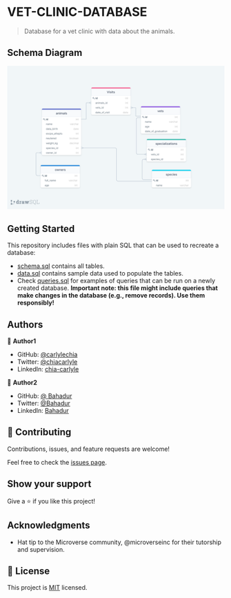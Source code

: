 # VET-CLINIC-DATABASE

> Database for a vet clinic with data about the animals.

## Schema Diagram

![schema](vet_clinic_schema_diagram.png)

## Getting Started

This repository includes files with plain SQL that can be used to recreate a database:

- [schema.sql](./schema.sql) contains all tables.
- [data.sql](./data.sql) contains sample data used to populate the tables.
- Check [queries.sql](./queries.sql) for examples of queries that can be run on a newly created database. **Important note: this file might include queries that make changes in the database (e.g., remove records). Use them responsibly!**


## Authors

👤 **Author1**

- GitHub: [@carlylechia](https://github.com/carlylechia)
- Twitter: [@chiacarlyle](https://twitter.com/chiacarlyle)
- LinkedIn: [chia-carlyle](https://linkedin.com/in/chia-carlyle)

👤 **Author2**

- GitHub: [@ Bahadur](https://github.com/samiullahbahadur)
- Twitter: [@Bahadur](https://twitter.com/Samiull88496331)
- LinkedIn: [Bahadur](https://www.linkedin.com/in/jsivahera/)

## 🤝 Contributing

Contributions, issues, and feature requests are welcome!

Feel free to check the [issues page](../../issues/).

## Show your support

Give a ⭐️ if you like this project!

## Acknowledgments

- Hat tip to the Microverse community, @microverseinc for their tutorship and supervision.

## 📝 License

This project is [MIT](./MIT.md) licensed.
